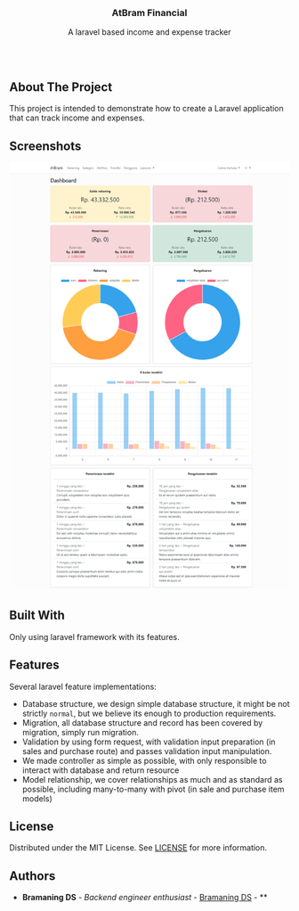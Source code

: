 <p align="center">
  <br/>
  <h3 align="center">AtBram Financial</h3>
  <p align="center">A laravel based income and expense tracker</p>
  <br/>
  <br/>
</p>



## About The Project

This project is intended to demonstrate how to create a Laravel application that can track income and expenses.

## Screenshots
![Alt text](/localhost_8000_dashboard.png?raw=true "Dashboard")

## Built With

Only using laravel framework with its features.

## Features

Several laravel feature implementations:
* Database structure, we design simple database structure, it might be not strictly `normal`, but we believe its enough to production requirements.
* Migration, all database structure and record has been covered by migration, simply run migration.
* Validation by using form request, with validation input preparation (in sales and purchase route) and passes validation input manipulation.
* We made controller as simple as possible, with only responsible to interact with database and return resource
* Model relationship, we cover relationships as much and as standard as possible, including many-to-many with pivot (in sale and purchase item models)

## License

Distributed under the MIT License. See [LICENSE](https://github.com/bramaningds/Laravel-Point-of-Sale-REST-Api/blob/main/LICENSE.md) for more information.

## Authors

* **Bramaning DS** - *Backend engineer enthusiast* - [Bramaning DS](https://github.com/bramaningds) - **
